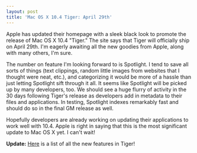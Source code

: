 ```yaml
---
layout: post
title: 'Mac OS X 10.4 Tiger: April 29th'
---
```

Apple has updated their homepage with a sleek black look to promote the release of Mac OS X 10.4 "Tiger."  The site says that Tiger will officially ship on April 29th.  I'm eagerly awaiting all the new goodies from Apple, along with many others, I'm sure.

The number on feature I'm looking forward to is Spotlight.  I tend to save all sorts of things (text clippings, random little images from websites that I thought were neat, etc.), and categorizing it would be more of a hassle than just letting Spotlight sift through it all.  It seems like Spotlight will be picked up by many developers, too.  We should see a huge flurry of activity in the 30 days following Tiger's release as developers add in metadata to their files and applications.  In testing, Spotlight indexes remarkably fast and should do so in the final GM release as well.

Hopefully developers are already working on updating their applications to work well with 10.4.  Apple is right in saying that this is the most significant update to Mac OS X yet.  I can't wait!

**Update:** [Here](http://www.apple.com/macosx/newfeatures/newfeatures.html) is a list of all the new features in Tiger!
